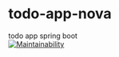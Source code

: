# todo-app-nova
todo app spring boot  
[![Maintainability](https://api.codeclimate.com/v1/badges/16fd0836c92c2cc9d282/maintainability)](https://codeclimate.com/github/emendes28/todo-app-nova/maintainability)
